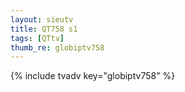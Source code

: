 ```yaml
--- 
layout: sieutv
title: QT758 s1
tags: [QTtv]
thumb_re: globiptv758
---
```

{% include tvadv key="globiptv758" %} 
